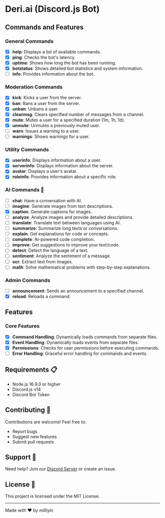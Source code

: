# Deri.ai (Discord.js Bot)

## Commands and Features

### General Commands

- [x] **help**: Displays a list of available commands.
- [x] **ping**: Checks the bot's latency.
- [x] **uptime**: Shows how long the bot has been running.
- [x] **botstatus**: Shows detailed bot statistics and system information.
- [ ] **info**: Provides information about the bot.

### Moderation Commands

- [x] **kick**: Kicks a user from the server.
- [x] **ban**: Bans a user from the server.
- [x] **unban**: Unbans a user.
- [x] **clearmsg**: Clears specified number of messages from a channel.
- [x] **mute**: Mutes a user for a specified duration (1m, 1h, 1d).
- [x] **unmute**: Unmutes a previously muted user.
- [ ] **warn**: Issues a warning to a user.
- [ ] **warnings**: Shows warnings for a user.

### Utility Commands

- [x] **userinfo**: Displays information about a user.
- [x] **serverinfo**: Displays information about the server.
- [x] **avatar**: Displays a user's avatar.
- [x] **roleinfo**: Provides information about a specific role.

### AI Commands 🤖

- [ ] **chat**: Have a conversation with AI.
- [ ] **imagine**: Generate images from text descriptions.
- [x] **caption**: Generate captions for images.
- [ ] **analyze**: Analyze images and provide detailed descriptions.
- [ ] **translate**: Translate text between languages using AI.
- [ ] **summarize**: Summarize long texts or conversations.
- [ ] **explain**: Get explanations for code or concepts.
- [ ] **complete**: AI-powered code completion.
- [ ] **improve**: Get suggestions to improve your text/code.
- [ ] **detect**: Detect the language of a text.
- [ ] **sentiment**: Analyze the sentiment of a message.
- [ ] **ocr**: Extract text from images.
- [ ] **math**: Solve mathematical problems with step-by-step explanations.

### Admin Commands

- [ ] **announcement**: Sends an announcement to a specified channel.
- [x] **reload**: Reloads a command.

## Features

### Core Features

- [x] **Command Handling**: Dynamically loads commands from separate files.
- [x] **Event Handling**: Dynamically loads events from separate files.
- [x] **Permissions**: Checks for user permissions before executing commands.
- [ ] **Error Handling**: Graceful error handling for commands and events.

## Requirements 📋

- Node.js 16.9.0 or higher
- Discord.js v14
- Discord Bot Token

## Contributing 🤝

Contributions are welcome! Feel free to:
- Report bugs
- Suggest new features
- Submit pull requests

## Support 💬

Need help? Join our [Discord Server](https://discord.gg/fMybkZ8AtP) or create an issue.

## License 📄

This project is licensed under the MIT License.

---
Made with ❤️ by milliyin